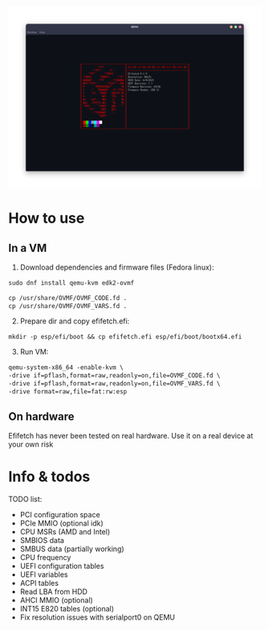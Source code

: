 ![Preview error](https://github.com/yaroslav957/efifetch/blob/master/previews/v0.1.9.0.png)

# How to use

## In a VM
1. Download dependencies and firmware files (Fedora linux):
```
sudo dnf install qemu-kvm edk2-ovmf
```

```
cp /usr/share/OVMF/OVMF_CODE.fd .
cp /usr/share/OVMF/OVMF_VARS.fd .
```

2. Prepare dir and copy efifetch.efi:
```
mkdir -p esp/efi/boot && cp efifetch.efi esp/efi/boot/bootx64.efi
```

3. Run VM:
```
qemu-system-x86_64 -enable-kvm \
-drive if=pflash,format=raw,readonly=on,file=OVMF_CODE.fd \
-drive if=pflash,format=raw,readonly=on,file=OVMF_VARS.fd \
-drive format=raw,file=fat:rw:esp
```

## On hardware

Efifetch has never been tested on real hardware. Use it on a real device at your own risk

# Info & todos

TODO list:
- PCI configuration space 
- PCIe MMIO (optional idk)
- CPU MSRs (AMD and Intel)
- SMBIOS data
- SMBUS data (partially working)
- CPU frequency
- UEFI configuration tables
- UEFI variables
- ACPI tables
- Read LBA from HDD
- AHCI MMIO (optional)
- INT15 E820 tables (optional)
- Fix resolution issues with serialport0 on QEMU

